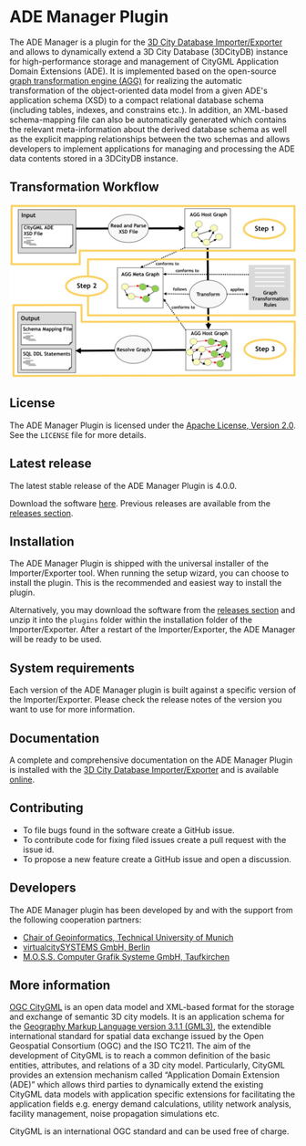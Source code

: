 ADE Manager Plugin
======================================

The ADE Manager is a plugin for the [3D City Database Importer/Exporter](https://github.com/3dcitydb/importer-exporter) and allows to dynamically extend a 3D City Database (3DCityDB) instance for high-performance storage and management of CityGML Application Domain Extensions (ADE). It is implemented based on the open-source [graph transformation engine (AGG)](http://www.user.tu-berlin.de/o.runge/agg/) for realizing the automatic transformation of the object-oriented data model from a given ADE's application schema (XSD) to a compact relational database schema (including tables, indexes, and constrains etc.). In addition, an XML-based schema-mapping file can also be automatically generated which contains the relevant meta-information about the derived database schema as well as the explicit mapping relationships between the two schemas and allows developers to implement applications for managing and processing the ADE data contents stored in a 3DCityDB instance. 

Transformation Workflow
-------
<p align="center">
<img src="resources/figure/transformation_workflow.jpg" width="800" />
</p>

License
-------
The ADE Manager Plugin is licensed under the [Apache License, Version 2.0](http://www.apache.org/licenses/LICENSE-2.0). See the `LICENSE` file for more details.


Latest release
--------------
The latest stable release of the ADE Manager Plugin is 4.0.0.

Download the software [here](https://github.com/3dcitydb/plugin-ade-manager/releases). Previous releases are available from the [releases section](https://github.com/3dcitydb/plugin-ade-manager/releases).

Installation
------------
The ADE Manager Plugin is shipped with the universal installer of the Importer/Exporter tool. When running the setup wizard, you can choose to install the plugin. This is the recommended and easiest way to install the plugin.

Alternatively, you may download the software from the [releases section](https://github.com/3dcitydb/plugin-ade-manager/releases) and unzip it into the `plugins` folder within the installation folder of the Importer/Exporter. After a restart of the Importer/Exporter, the ADE Manager will be ready to be used.

System requirements
-------------------
Each version of the ADE Manager plugin is built against a specific version of the Importer/Exporter. Please check the release notes of the version you want to use for more information. 

Documentation
-------------
A complete and comprehensive documentation on the ADE Manager Plugin is installed with the [3D City Database Importer/Exporter](https://github.com/3dcitydb/importer-exporter) and is available [online](http://www.3dcitydb.org/3dcitydb/documentation/).

Contributing
------------
* To file bugs found in the software create a GitHub issue.
* To contribute code for fixing filed issues create a pull request with the issue id.
* To propose a new feature create a GitHub issue and open a discussion.

Developers
----------
The ADE Manager plugin has been developed by and with the support from the following cooperation partners:

* [Chair of Geoinformatics, Technical University of Munich](https://www.gis.bgu.tum.de/)
* [virtualcitySYSTEMS GmbH, Berlin](http://www.virtualcitysystems.de/)
* [M.O.S.S. Computer Grafik Systeme GmbH, Taufkirchen](http://www.moss.de/)

More information
----------------
[OGC CityGML](http://www.opengeospatial.org/standards/citygml) is an open data model and XML-based format for the storage and exchange of semantic 3D city models. It is an application schema for the [Geography Markup Language version 3.1.1 (GML3)](http://www.opengeospatial.org/standards/gml), the extendible international standard for spatial data exchange issued by the Open Geospatial Consortium (OGC) and the ISO TC211. The aim of the development of CityGML is to reach a common definition of the basic entities, attributes, and relations of a 3D city model. Particularly, CityGML provides an extension mechanism called “Application 
Domain Extension (ADE)” which allows third parties to dynamically extend the existing CityGML data models with application specific extensions for facilitating the application fields e.g. energy demand calculations, utility network analysis, facility management, noise propagation simulations etc. 

CityGML is an international OGC standard and can be used free of charge.
